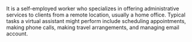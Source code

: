 It is a self-employed worker who specializes in offering administrative services to clients from a remote location, usually a home office. Typical tasks a virtual assistant might perform include scheduling appointments, making phone calls, making travel arrangements, and managing email account.
